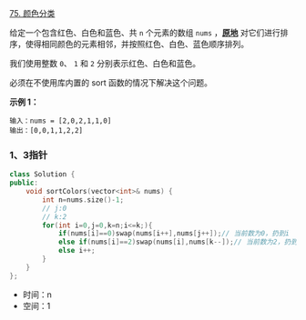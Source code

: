 [75. 颜色分类](https://leetcode.cn/problems/sort-colors/)

给定一个包含红色、白色和蓝色、共 `n` 个元素的数组 `nums` ，**[原地](https://baike.baidu.com/item/原地算法)** 对它们进行排序，使得相同颜色的元素相邻，并按照红色、白色、蓝色顺序排列。

我们使用整数 `0`、 `1` 和 `2` 分别表示红色、白色和蓝色。



必须在不使用库内置的 sort 函数的情况下解决这个问题。

 

**示例 1：**

```
输入：nums = [2,0,2,1,1,0]
输出：[0,0,1,1,2,2]
```



### 1、3指针

```cpp
class Solution {
public:
    void sortColors(vector<int>& nums) {
        int n=nums.size()-1;
        // j:0
        // k:2
        for(int i=0,j=0,k=n;i<=k;){
            if(nums[i]==0)swap(nums[i++],nums[j++]);// 当前数为0，扔到i
            else if(nums[i]==2)swap(nums[i],nums[k--]);// 当前数为2，扔到k
            else i++;
        }
    }
};
```

- 时间：n
- 空间：1
